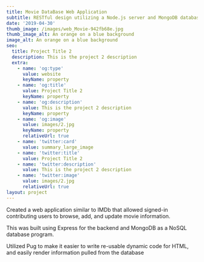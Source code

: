 ```yaml
---
title: Movie DataBase Web Application
subtitle: RESTful design utilizing a Node.js server and MongoDB database
date: '2019-04-30'
thumb_image: /images/web_Movie-942fb68e.jpg
thumb_image_alt: An orange on a blue background
image_alt: An orange on a blue background
seo:
  title: Project Title 2
  description: This is the project 2 description
  extra:
    - name: 'og:type'
      value: website
      keyName: property
    - name: 'og:title'
      value: Project Title 2
      keyName: property
    - name: 'og:description'
      value: This is the project 2 description
      keyName: property
    - name: 'og:image'
      value: images/2.jpg
      keyName: property
      relativeUrl: true
    - name: 'twitter:card'
      value: summary_large_image
    - name: 'twitter:title'
      value: Project Title 2
    - name: 'twitter:description'
      value: This is the project 2 description
    - name: 'twitter:image'
      value: images/2.jpg
      relativeUrl: true
layout: project
---
```

Created a web application similar to IMDb that allowed signed-in contributing users to browse, add, and update movie information.

This was built using Express for the backend and MongoDB as a NoSQL database program.

Utilized Pug to make it easier to write re-usable dynamic code for HTML, and easily render information pulled from the database
